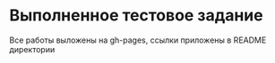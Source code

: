 # Выполненное тестовое задание

Все работы выложены на gh-pages, ссылки приложены в README директории
